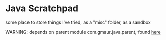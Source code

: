 # Java Scratchpad

some place to store things I've tried, as a "misc" folder, as a sandbox

WARNING: depends on parent module com.gmaur.java.parent, found [here](https://github.com/alvarogarcia7/java-parent)

